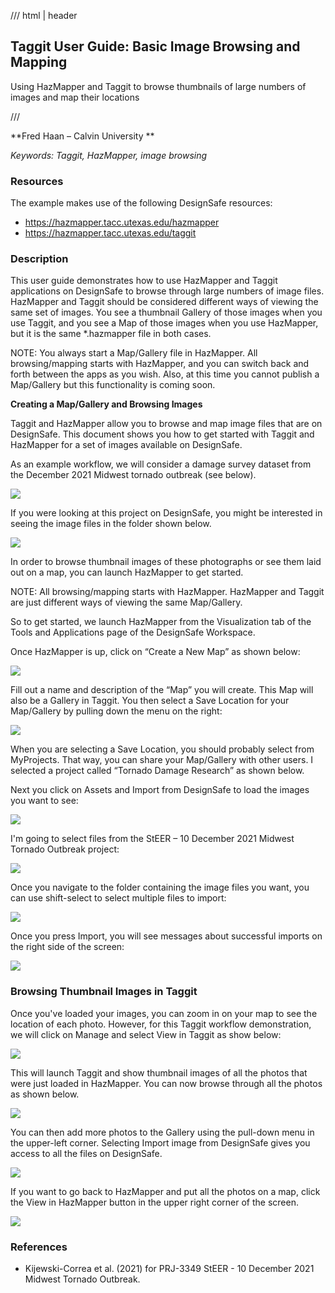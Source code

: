 /// html | header

## Taggit User Guide: Basic Image Browsing and Mapping

Using HazMapper and Taggit to browse thumbnails of large numbers of images and map their locations

/// 


**Fred Haan – Calvin University **

_Keywords: Taggit, HazMapper, image browsing_

### Resources 

The example makes use of the following DesignSafe resources:

* <https://hazmapper.tacc.utexas.edu/hazmapper>
* <https://hazmapper.tacc.utexas.edu/taggit>

### Description

This user guide demonstrates how to use HazMapper and Taggit applications on DesignSafe to browse through large numbers of image files. HazMapper and Taggit should be considered different ways of viewing the same set of images. You see a thumbnail Gallery of those images when you use Taggit, and you see a Map of those images when you use HazMapper, but it is the same *.hazmapper file in both cases.

NOTE: You always start a Map/Gallery file in HazMapper. All browsing/mapping starts with HazMapper, and you can switch back and forth between the apps as you wish. Also, at this time you cannot publish a Map/Gallery but this functionality is coming soon.

**Creating a Map/Gallery and Browsing Images**

Taggit and HazMapper allow you to browse and map image files that are on DesignSafe. This document shows you how to get started with Taggit and HazMapper for a set of images available on DesignSafe.

As an example workflow, we will consider a damage survey dataset from the December 2021 Midwest tornado outbreak (see below).

![](img/image001.png)

If you were looking at this project on DesignSafe, you might be interested in seeing the image files in the folder shown below.

![](img/image002.png)

In order to browse thumbnail images of these photographs or see them laid out on a map, you can launch HazMapper to get started.

NOTE: All browsing/mapping starts with HazMapper. HazMapper and Taggit are just different ways of viewing the same Map/Gallery.

So to get started, we launch HazMapper from the Visualization tab of the Tools and Applications page of the DesignSafe Workspace.


<!-- ![](img/image004.png) -->

Once HazMapper is up, click on “Create a New Map” as shown below:

![](img/image006.png)

Fill out a name and description of the “Map” you will create. This Map will also be a Gallery in Taggit. You then select a Save Location for your Map/Gallery by pulling down the menu on the right:


![](img/image007.png)

When you are selecting a Save Location, you should probably select from MyProjects. That way, you can share your Map/Gallery with other users. I selected a project called “Tornado Damage Research” as shown below. 

<!-- ![](img/image008.png) -->

Next you click on Assets and Import from DesignSafe to load the images you want to see:

![](img/image009.png)

I'm going to select files from the StEER – 10 December 2021 Midwest Tornado Outbreak project:

![](img/image010.png)

Once you navigate to the folder containing the image files you want, you can use shift-select to select multiple files to import:

![](img/image011.png)

Once you press Import, you will see messages about successful imports on the right side of the screen:

![](img/image012.png)

### Browsing Thumbnail Images in Taggit

Once you've loaded your images, you can zoom in on your map to see the location of each photo. However, for this Taggit workflow demonstration, we will click on Manage and select View in Taggit as show below:

![](img/image014.png)

This will launch Taggit and show thumbnail images of all the photos that were just loaded in HazMapper. You can now browse through all the photos as shown below.

![](img/image015.png)

You can then add more photos to the Gallery using the pull-down menu in the upper-left corner. Selecting Import image from DesignSafe gives you access to all the files on DesignSafe.

![](img/image017.png)

If you want to go back to HazMapper and put all the photos on a map, click the View in HazMapper button in the upper right corner of the screen.

![](img/image018.png)

### References

* Kijewski-Correa et al. (2021) for PRJ-3349 StEER - 10 December 2021 Midwest Tornado Outbreak.